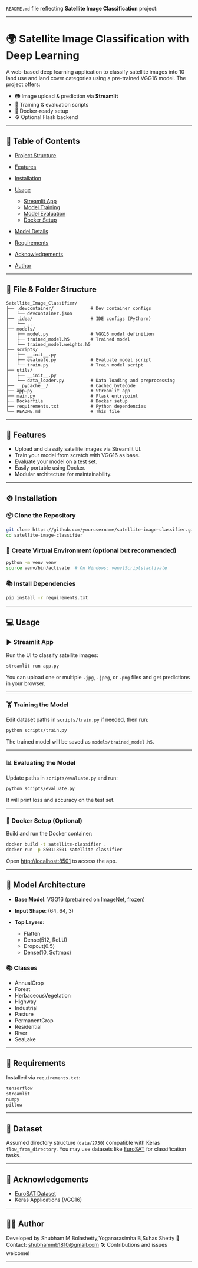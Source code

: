  `README.md` file reflecting **Satellite Image Classification** project:

---

# 🌍 Satellite Image Classification with Deep Learning

A web-based deep learning application to classify satellite images into 10 land use and land cover categories using a pre-trained VGG16 model. The project offers:

* 📷 Image upload & prediction via **Streamlit**
* 🧠 Training & evaluation scripts
* 🐳 Docker-ready setup
* ⚙️ Optional Flask backend

---

## 🧾 Table of Contents

* [Project Structure](#file-folder-structure)
* [Features](#features)
* [Installation](#installation)
* [Usage](#usage)

  * [Streamlit App](#streamlit-app)
  * [Model Training](#training-the-model)
  * [Model Evaluation](#evaluating-the-model)
  * [Docker Setup](#docker-setup)
* [Model Details](#model-architecture)
* [Requirements](#requirements)
* [Acknowledgements](#acknowledgements)
* [Author](#author)

---

## 📁 File & Folder Structure

```
Satellite_Image_Classifier/
├── .devcontainer/              # Dev container configs
│   └── devcontainer.json
├── .idea/                      # IDE configs (PyCharm)
│   └── ...
├── models/
│   ├── model.py                # VGG16 model definition
│   ├── trained_model.h5        # Trained model
│   └── trained_model.weights.h5
├── scripts/
│   ├── __init__.py
│   ├── evaluate.py             # Evaluate model script
│   └── train.py                # Train model script
├── utils/
│   ├── __init__.py
│   └── data_loader.py          # Data loading and preprocessing
├── __pycache__/                # Cached bytecode
├── app.py                      # Streamlit app
├── main.py                     # Flask entrypoint
├── Dockerfile                  # Docker setup
├── requirements.txt            # Python dependencies
└── README.md                   # This file
```

---

## 🚀 Features

* Upload and classify satellite images via Streamlit UI.
* Train your model from scratch with VGG16 as base.
* Evaluate your model on a test set.
* Easily portable using Docker.
* Modular architecture for maintainability.

---

## ⚙️ Installation

### 📦 Clone the Repository

```bash
git clone https://github.com/yourusername/satellite-image-classifier.git
cd satellite-image-classifier
```

### 🧪 Create Virtual Environment (optional but recommended)

```bash
python -m venv venv
source venv/bin/activate  # On Windows: venv\Scripts\activate
```

### 📚 Install Dependencies

```bash
pip install -r requirements.txt
```

---

## 💻 Usage

### ▶️ Streamlit App

Run the UI to classify satellite images:

```bash
streamlit run app.py
```

You can upload one or multiple `.jpg`, `.jpeg`, or `.png` files and get predictions in your browser.

---

### 🏋️ Training the Model

Edit dataset paths in `scripts/train.py` if needed, then run:

```bash
python scripts/train.py
```

The trained model will be saved as `models/trained_model.h5`.

---

### 📊 Evaluating the Model

Update paths in `scripts/evaluate.py` and run:

```bash
python scripts/evaluate.py
```

It will print loss and accuracy on the test set.

---

### 🐳 Docker Setup (Optional)

Build and run the Docker container:

```bash
docker build -t satellite-classifier .
docker run -p 8501:8501 satellite-classifier
```

Open [http://localhost:8501](http://localhost:8501) to access the app.

---

## 🧠 Model Architecture

* **Base Model**: VGG16 (pretrained on ImageNet, frozen)
* **Input Shape**: (64, 64, 3)
* **Top Layers**:

  * Flatten
  * Dense(512, ReLU)
  * Dropout(0.5)
  * Dense(10, Softmax)

### 📚 Classes

* AnnualCrop
* Forest
* HerbaceousVegetation
* Highway
* Industrial
* Pasture
* PermanentCrop
* Residential
* River
* SeaLake

---

## 📌 Requirements

Installed via `requirements.txt`:

```txt
tensorflow
streamlit
numpy
pillow
```

---

## 📸 Dataset

Assumed directory structure (`data/2750`) compatible with Keras `flow_from_directory`. You may use datasets like [EuroSAT](https://github.com/phelber/eurosat) for classification tasks.

---

## 🙏 Acknowledgements

* [EuroSAT Dataset](https://github.com/phelber/eurosat)
* Keras Applications (VGG16)

---

## 👨‍💻 Author

Developed by Shubham M Bolashetty,Yoganarasimha B,Suhas Shetty
📧 Contact: shubhammb1810@gmail.com
🛠 Contributions and issues welcome!

---
